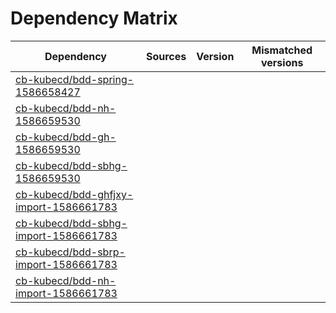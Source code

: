 # Dependency Matrix

Dependency | Sources | Version | Mismatched versions
---------- | ------- | ------- | -------------------
[cb-kubecd/bdd-spring-1586658427](https://github.com/cb-kubecd/bdd-spring-1586658427.git) |  | []() | 
[cb-kubecd/bdd-nh-1586659530](https://github.com/cb-kubecd/bdd-nh-1586659530.git) |  | []() | 
[cb-kubecd/bdd-gh-1586659530](https://github.com/cb-kubecd/bdd-gh-1586659530.git) |  | []() | 
[cb-kubecd/bdd-sbhg-1586659530](https://github.com/cb-kubecd/bdd-sbhg-1586659530.git) |  | []() | 
[cb-kubecd/bdd-ghfjxy-import-1586661783](https://github.com/cb-kubecd/bdd-ghfjxy-import-1586661783.git) |  | []() | 
[cb-kubecd/bdd-sbhg-import-1586661783](https://github.com/cb-kubecd/bdd-sbhg-import-1586661783.git) |  | []() | 
[cb-kubecd/bdd-sbrp-import-1586661783](https://github.com/cb-kubecd/bdd-sbrp-import-1586661783.git) |  | []() | 
[cb-kubecd/bdd-nh-import-1586661783](https://github.com/cb-kubecd/bdd-nh-import-1586661783.git) |  | []() | 
